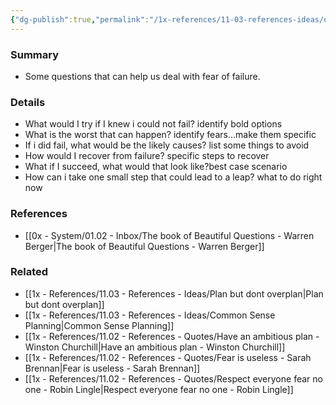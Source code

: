 ```yaml
---
{"dg-publish":true,"permalink":"/1x-references/11-03-references-ideas/questions-to-confront-fear-of-failure/","title":"Questions to confront fear of failure","dgShowBacklinks":false}
---
```



### Summary
- Some questions that can help us deal with fear of failure.

### Details
- What would I try if I knew i could not fail? identify bold options
- What is the worst that can happen? identify fears...make them specific
- If i did fail, what would be the likely causes? list some things to avoid
- How would I recover from failure? specific steps to recover
- What if I succeed, what would that look like?best case scenario
- How can i take one small step that could lead to a leap? what to do right now

### References
- [[0x - System/01.02 - Inbox/The book of Beautiful Questions - Warren Berger\|The book of Beautiful Questions - Warren Berger]]

### Related
- [[1x - References/11.03 - References - Ideas/Plan but dont overplan\|Plan but dont overplan]]
- [[1x - References/11.03 - References - Ideas/Common Sense Planning\|Common Sense Planning]]
- [[1x - References/11.02 - References - Quotes/Have an ambitious plan - Winston Churchill\|Have an ambitious plan - Winston Churchill]]
- [[1x - References/11.02 - References - Quotes/Fear is useless - Sarah Brennan\|Fear is useless - Sarah Brennan]]
- [[1x - References/11.02 - References - Quotes/Respect everyone fear no one - Robin Lingle\|Respect everyone fear no one - Robin Lingle]]